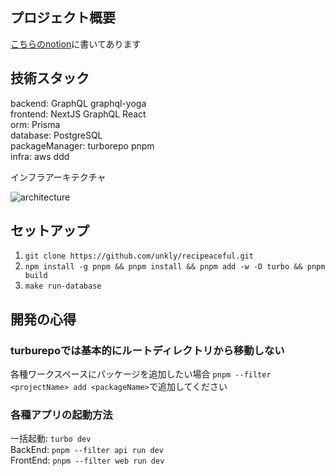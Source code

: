 ## プロジェクト概要
[こちらのnotion](https://www.notion.so/PJT-e5bcfbfabfc448b18149fc43d223340b?pvs=4)に書いてあります

## 技術スタック
backend: GraphQL graphql-yoga  
frontend: NextJS GraphQL React  
orm: Prisma  
database: PostgreSQL  
packageManager: turborepo pnpm  
infra: aws
ddd  

インフラアーキテクチャ

![architecture](https://github.com/unkly/recipeaceful/assets/105118423/705a4fbb-1b52-4eff-94c1-f6445256f24c)


## セットアップ
1. `git clone https://github.com/unkly/recipeaceful.git`
2. `npm install -g pnpm && pnpm install && pnpm add -w -D turbo && pnpm build`
3. `make run-database`

## 開発の心得
### turburepoでは基本的にルートディレクトリから移動しない
各種ワークスペースにパッケージを追加したい場合 `pnpm --filter <projectName> add <packageName>`で追加してください

### 各種アプリの起動方法
一括起動: `turbo dev`  
BackEnd: `pnpm --filter api run dev`  
FrontEnd: `pnpm --filter web run dev`  

